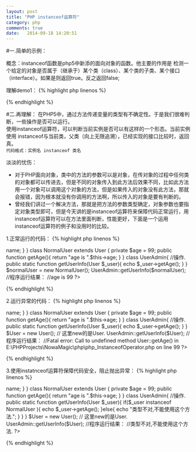```yaml
---
layout: post
title: "PHP instanceof运算符"
category: php
comments: true
date:   2014-09-18 14:20:51
---
```


#一.简单的示例：

概念：instanceof函数是php5中新添的面向对象的函数。他主要的作用是 检测一个给定的对象是否属于（继承于）某个类（class）、某个类的子类、某个接口（interface）。如果是则返回true。反之返回false;

理解demo1：
{% highlight php linenos %}
<?php

class baseClass {
	
} 

class subClass extends baseClass{
	
}  

interface aInterface {
	
} 

class aClass implements aInterface {
	
}

$a = new baseClass();
var_dump( ($a instanceof baseClass));
//true

$b = new subClass();
var_dump( ($b instanceof baseClass));
//true

$c = new aClass();
var_dump( ($c instanceof aInterface));
//true
var_dump( ($c instanceof subClass)); 
//false

?>
{% endhighlight %}


#二.再理解：
在PHP5中，通过方法传递变量的类型有不确定性。于是我们很难判断，一些操作是否可以运行。  
使用instanceof运算符，可以判断当前实例是否可以有这样的一个形态。当前实例使用 instanceof与当前类，父类（向上无限追溯），已经实现的接口比较时，返回真。  
`代码格式：实例名 instanceof 类名`

淡淡的忧伤：  
- 对于PHP面向对象，类中的方法的参数可以是对象，在传对象的过程中任何类的对象都可以传进去，但是不同的对象传入到此方法后效果不同，比如此方法用一个对象可以调用这个对象的方法，但是如果传入的对象没有此方法，那就会报错，因为根本就没有你调用的方法啊，所以传入的对象是要有判断的。
- 曾经我们讲过一个解决方法，那就是把方法的参数类型确定，对象参数也要指定对象类型即可，但是今天讲的是instanceof运算符来保障代码正常运行，用instanceof运算符可以在方法里面判断，性能更好，下面是一个运用instanceof运算符的例子和没用时的比较。

1.正常运行的代码：
{% highlight php linenos %}
<?php
classUser{
	private $name;
	public function  getName(){
		return "UserName is ".$this->name;
	}
}

class NormalUser extends User {
	private $age = 99;
	public function getAge(){
		return "age is ".$this->age;
	}
}

class UserAdmin{ //操作.
	public static function  getUserInfo(User $_user){
		echo $_user->getAge();
	}
}

$normalUser = new NormalUser();
UserAdmin::getUserInfo($normalUser);

//程序运行结果：
//age is 99

?>
{% endhighlight %}

2.运行异常的代码：
{% highlight php linenos %}
<?php

class User{
	private $name;
	public function  getName(){
		return "UserName is ".$this->name;
	}
}

class NormalUser extends User {
	private $age = 99;
	public function getAge(){
		return "age is ".$this->age;
	}
}

class UserAdmin{ //操作.
	public static function  getUserInfo(User $_user){
		echo $_user->getAge();
	}
}

$User = new User(); // 这里new的是User.
UserAdmin::getUserInfo($User);

//程序运行结果：
//Fatal error:  Call to undefined method User::getAge() in E:\PHPProjects\NowaMagic\php\php_InstanceofOperator.php on line 99

?>
{% endhighlight %}

3.使用instatnceof运算符保障代码安全，阻止抛出异常：
{% highlight php linenos %}
<?php
//使用instatnceof运算符，在操作前先进行类型判断。以保障代码的安全性
class User{
	private $name;
	public function  getName(){
		return "UserName is ".$this->name;
	}
}

class NormalUser extends User {
	private $age = 99;
	public function getAge(){
		return "age is ".$this->age;
	}
}

class UserAdmin{ //操作.
	public static function  getUserInfo(User $_user){
		if($_user instanceof NormalUser ){
			echo $_user->getAge();
		}else{
			echo "类型不对,不能使用这个方法.";
		}
	}
}

$User = new User(); // 这里new的是User.
UserAdmin::getUserInfo($User);

//程序运行结果：
//类型不对,不能使用这个方法.

?>
{% endhighlight %}

